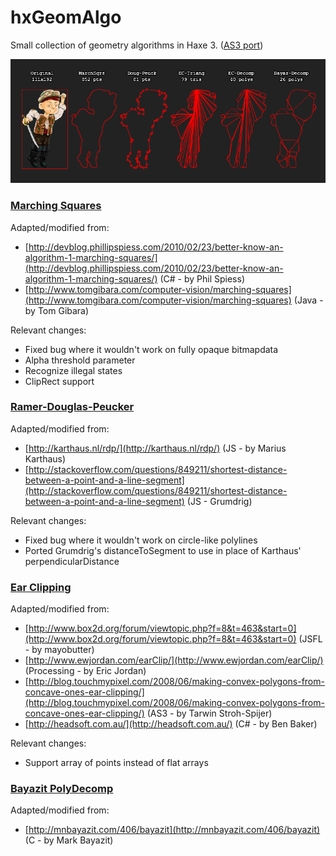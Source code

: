 hxGeomAlgo
==========

Small collection of geometry algorithms in Haxe 3. ([AS3 port](https://github.com/azrafe7/as3GeomAlgo))

![](screenshot.png)

### [Marching Squares](http://en.wikipedia.org/wiki/Marching_squares) ###


Adapted/modified from:

 - [http://devblog.phillipspiess.com/2010/02/23/better-know-an-algorithm-1-marching-squares/](http://devblog.phillipspiess.com/2010/02/23/better-know-an-algorithm-1-marching-squares/)	(C# - by Phil Spiess)
 - [http://www.tomgibara.com/computer-vision/marching-squares](http://www.tomgibara.com/computer-vision/marching-squares)	(Java - by Tom Gibara)

Relevant changes:

 - Fixed bug where it wouldn't work on fully opaque bitmapdata
 - Alpha threshold parameter
 - Recognize illegal states
 - ClipRect support

### [Ramer-Douglas-Peucker](http://en.wikipedia.org/wiki/Ramer%E2%80%93Douglas%E2%80%93Peucker_algorithm) ###


Adapted/modified from:

 - [http://karthaus.nl/rdp/](http://karthaus.nl/rdp/) (JS - by Marius Karthaus)
 - [http://stackoverflow.com/questions/849211/shortest-distance-between-a-point-and-a-line-segment](http://stackoverflow.com/questions/849211/shortest-distance-between-a-point-and-a-line-segment)	(JS - Grumdrig)

Relevant changes:

 - Fixed bug where it wouldn't work on circle-like polylines
 - Ported Grumdrig's distanceToSegment to use in place of Karthaus' perpendicularDistance

### [Ear Clipping](http://en.wikipedia.org/wiki/Ear_clipping#Ear_clipping_method) ###


Adapted/modified from:

 - [http://www.box2d.org/forum/viewtopic.php?f=8&t=463&start=0](http://www.box2d.org/forum/viewtopic.php?f=8&t=463&start=0)	(JSFL - by mayobutter)
 - [http://www.ewjordan.com/earClip/](http://www.ewjordan.com/earClip/)			(Processing - by Eric Jordan)
 - [http://blog.touchmypixel.com/2008/06/making-convex-polygons-from-concave-ones-ear-clipping/](http://blog.touchmypixel.com/2008/06/making-convex-polygons-from-concave-ones-ear-clipping/) 	(AS3 - by Tarwin Stroh-Spijer)
 - [http://headsoft.com.au/](http://headsoft.com.au/)	(C# - by Ben Baker)

Relevant changes:

 - Support array of points instead of flat arrays

### [Bayazit PolyDecomp](http://mnbayazit.com/406/overview) ###

Adapted/modified from:

 - [http://mnbayazit.com/406/bayazit](http://mnbayazit.com/406/bayazit)	(C - by Mark Bayazit)
